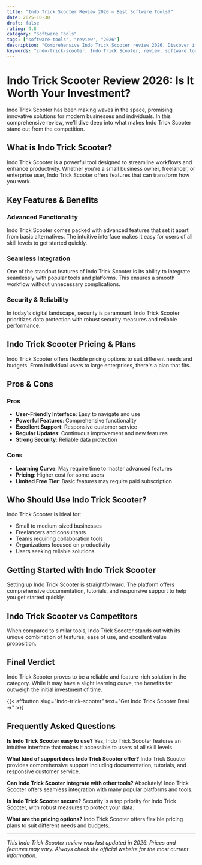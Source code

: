```yaml
---
title: "Indo Trick Scooter Review 2026 – Best Software Tools?"
date: 2025-10-30
draft: false
rating: 4.8
category: "Software Tools"
tags: ["software-tools", "review", "2026"]
description: "Comprehensive Indo Trick Scooter review 2026. Discover if this  tool is the best choice for your needs."
keywords: "indo-trick-scooter, Indo Trick Scooter, review, software tools, 2026, best software tools"
---
```


# Indo Trick Scooter Review 2026: Is It Worth Your Investment?

Indo Trick Scooter has been making waves in the  space, promising innovative solutions for modern businesses and individuals. In this comprehensive review, we'll dive deep into what makes Indo Trick Scooter stand out from the competition.

## What is Indo Trick Scooter?

Indo Trick Scooter is a powerful  tool designed to streamline workflows and enhance productivity. Whether you're a small business owner, freelancer, or enterprise user, Indo Trick Scooter offers features that can transform how you work.

## Key Features & Benefits

### Advanced Functionality
Indo Trick Scooter comes packed with advanced features that set it apart from basic alternatives. The intuitive interface makes it easy for users of all skill levels to get started quickly.

### Seamless Integration
One of the standout features of Indo Trick Scooter is its ability to integrate seamlessly with popular tools and platforms. This ensures a smooth workflow without unnecessary complications.

### Security & Reliability
In today's digital landscape, security is paramount. Indo Trick Scooter prioritizes data protection with robust security measures and reliable performance.

## Indo Trick Scooter Pricing & Plans

Indo Trick Scooter offers flexible pricing options to suit different needs and budgets. From individual users to large enterprises, there's a plan that fits.

## Pros & Cons

### Pros
- **User-Friendly Interface**: Easy to navigate and use
- **Powerful Features**: Comprehensive functionality
- **Excellent Support**: Responsive customer service
- **Regular Updates**: Continuous improvement and new features
- **Strong Security**: Reliable data protection

### Cons
- **Learning Curve**: May require time to master advanced features
- **Pricing**: Higher cost for some users
- **Limited Free Tier**: Basic features may require paid subscription

## Who Should Use Indo Trick Scooter?

Indo Trick Scooter is ideal for:
- Small to medium-sized businesses
- Freelancers and consultants
- Teams requiring collaboration tools
- Organizations focused on productivity
- Users seeking reliable  solutions

## Getting Started with Indo Trick Scooter

Setting up Indo Trick Scooter is straightforward. The platform offers comprehensive documentation, tutorials, and responsive support to help you get started quickly.

## Indo Trick Scooter vs Competitors

When compared to similar tools, Indo Trick Scooter stands out with its unique combination of features, ease of use, and excellent value proposition.

## Final Verdict

Indo Trick Scooter proves to be a reliable and feature-rich solution in the  category. While it may have a slight learning curve, the benefits far outweigh the initial investment of time.

{{< affbutton slug="indo-trick-scooter" text="Get Indo Trick Scooter Deal →" >}}

## Frequently Asked Questions

**Is Indo Trick Scooter easy to use?**
Yes, Indo Trick Scooter features an intuitive interface that makes it accessible to users of all skill levels.

**What kind of support does Indo Trick Scooter offer?**
Indo Trick Scooter provides comprehensive support including documentation, tutorials, and responsive customer service.

**Can Indo Trick Scooter integrate with other tools?**
Absolutely! Indo Trick Scooter offers seamless integration with many popular platforms and tools.

**Is Indo Trick Scooter secure?**
Security is a top priority for Indo Trick Scooter, with robust measures to protect your data.

**What are the pricing options?**
Indo Trick Scooter offers flexible pricing plans to suit different needs and budgets.

---

*This Indo Trick Scooter review was last updated in 2026. Prices and features may vary. Always check the official website for the most current information.*
